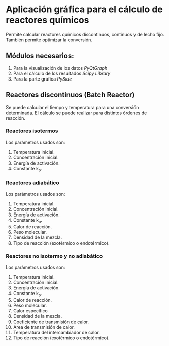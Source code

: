 # Aplicación gráfica para el cálculo de reactores químicos
Permite calcular reactores químicos discontinuos, continuos y de lecho fijo. También permite optimizar la conversión.

## Módulos necesarios:
1. Para la visualización de los datos *PyQtGraph*
2. Para el cálculo de los resultados *Scipy Library*
3. Para la parte gráfica *PySide*

## Reactores discontinuos (Batch Reactor)
Se puede calcular el tiempo y temperatura para una conversión determinada. El cálculo se puede realizar para distintos órdenes de reacción.

### Reactores isotermos 
Los parámetros usados son:  

1. Temperatura inicial.
2. Concentración inicial.
3. Energía de activación.
4. Constante k<sub>o</sub>.

### Reactores adiabático 
Los parámetros usados son:  

1. Temperatura inicial.
2. Concentración inicial.
3. Energía de activación.
4. Constante k<sub>o</sub>.
5. Calor de reacción.
6. Peso molecular.
7. Densidad de la mezcla.
8. Tipo de reacción (exotérmico o endotérmico).

### Reactores no isotermo y no adiabático 
Los parámetros usados son:  

1. Temperatura inicial.
2. Concentración inicial.
3. Energía de activación.
4. Constante k<sub>o</sub>.
5. Calor de reacción.
6. Peso molecular.
7. Calor específico
8. Densidad de la mezcla.
9. Coeficiente de transmisión de calor.
10. Area de transmisión de calor.
11. Temperatura del intercambiador de calor.
12. Tipo de reacción (exotérmico o endotérmico).
